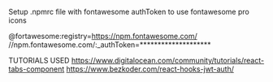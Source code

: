Setup .npmrc file with fontawesome authToken to use fontawesome pro icons

@fortawesome:registry=https://npm.fontawesome.com/
//npm.fontawesome.com/:_authToken=********************

TUTORIALS USED
https://www.digitalocean.com/community/tutorials/react-tabs-component
https://www.bezkoder.com/react-hooks-jwt-auth/